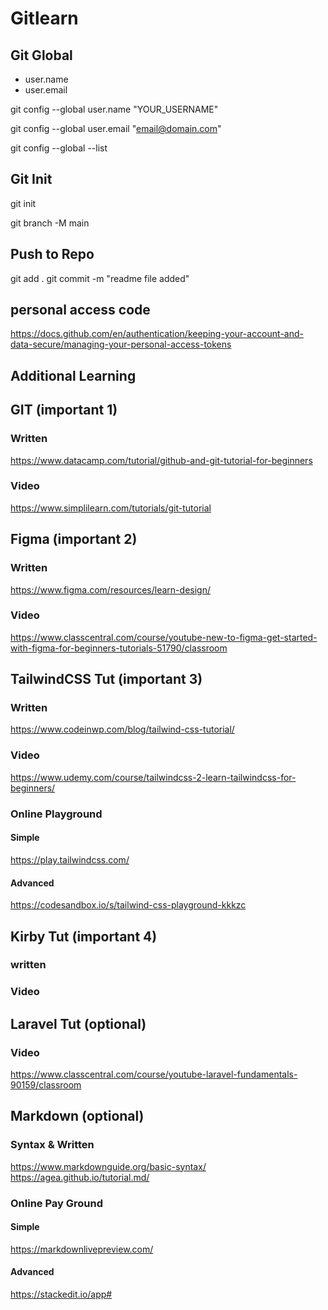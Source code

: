 # Gitlearn

## Git Global
- user.name
- user.email

git config --global user.name "YOUR_USERNAME"

git config --global user.email "email@domain.com"

git config --global --list

## Git Init

git init

git branch -M main

## Push to Repo

git add .
git commit -m "readme file added"

## personal access code
https://docs.github.com/en/authentication/keeping-your-account-and-data-secure/managing-your-personal-access-tokens

## Additional Learning

## GIT (important 1)
### Written
https://www.datacamp.com/tutorial/github-and-git-tutorial-for-beginners
### Video
https://www.simplilearn.com/tutorials/git-tutorial

## Figma (important 2)
### Written
https://www.figma.com/resources/learn-design/
### Video
https://www.classcentral.com/course/youtube-new-to-figma-get-started-with-figma-for-beginners-tutorials-51790/classroom

## TailwindCSS Tut (important 3)
### Written
https://www.codeinwp.com/blog/tailwind-css-tutorial/
### Video
https://www.udemy.com/course/tailwindcss-2-learn-tailwindcss-for-beginners/
### Online Playground
#### Simple
https://play.tailwindcss.com/
#### Advanced
https://codesandbox.io/s/tailwind-css-playground-kkkzc

## Kirby Tut (important 4)
### written

### Video

## Laravel Tut (optional)
### Video
https://www.classcentral.com/course/youtube-laravel-fundamentals-90159/classroom

## Markdown (optional)
### Syntax & Written
https://www.markdownguide.org/basic-syntax/
https://agea.github.io/tutorial.md/
### Online Pay Ground
#### Simple
https://markdownlivepreview.com/
#### Advanced
https://stackedit.io/app#